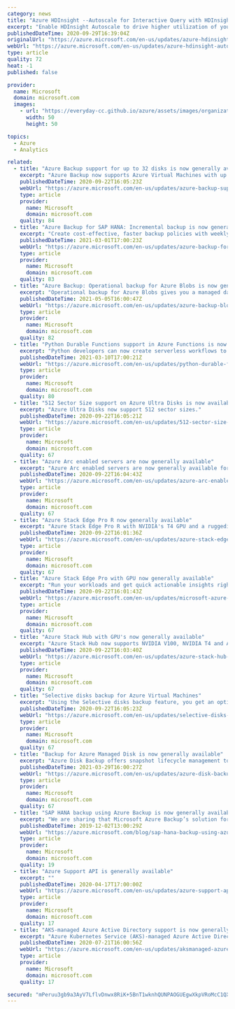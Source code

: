 ```yaml
---
category: news
title: "Azure HDInsight --Autoscale for Interactive Query with HDInsight 4.0 is now generally available"
excerpt: "Enable HDInsight Autoscale to drive higher utilization of your clusters. "
publishedDateTime: 2020-09-29T16:39:04Z
originalUrl: "https://azure.microsoft.com/en-us/updates/azure-hdinsight-autoscale-for-interactive-query-with-hdinsight-40-is-now-generally-available/"
webUrl: "https://azure.microsoft.com/en-us/updates/azure-hdinsight-autoscale-for-interactive-query-with-hdinsight-40-is-now-generally-available/"
type: article
quality: 72
heat: -1
published: false

provider:
  name: Microsoft
  domain: microsoft.com
  images:
    - url: "https://everyday-cc.github.io/azure/assets/images/organizations/microsoft.com-50x50.jpg"
      width: 50
      height: 50

topics:
  - Azure
  - Analytics

related:
  - title: "Azure Backup support for up to 32 disks is now generally available"
    excerpt: "Azure Backup now supports Azure Virtual Machines with up to 32 attached managed disks. \n"
    publishedDateTime: 2020-09-22T16:05:23Z
    webUrl: "https://azure.microsoft.com/en-us/updates/azure-backup-support-for-up-to-32-disks-is-now-generally-available/"
    type: article
    provider:
      name: Microsoft
      domain: microsoft.com
    quality: 84
  - title: "Azure Backup for SAP HANA: Incremental backup is now generally available"
    excerpt: "Create cost-effective, faster backup policies with weekly full and daily HANA incremental and protect even large HANA databases."
    publishedDateTime: 2021-03-01T17:00:23Z
    webUrl: "https://azure.microsoft.com/en-us/updates/azure-backup-for-sap-hana-incremental-backup-is-now-generally-available/"
    type: article
    provider:
      name: Microsoft
      domain: microsoft.com
    quality: 83
  - title: "Azure Backup: Operational backup for Azure Blobs is now generally available"
    excerpt: "Operational backup for Azure Blobs gives you a managed data protection solution for block blobs in your storage accounts."
    publishedDateTime: 2021-05-05T16:00:47Z
    webUrl: "https://azure.microsoft.com/en-us/updates/azure-backup-blob-op-backup-ga/"
    type: article
    provider:
      name: Microsoft
      domain: microsoft.com
    quality: 82
  - title: "Python Durable Functions support in Azure Functions is now generally available "
    excerpt: "Python developers can now create serverless workflows to orchestrate complex data processing and data science workloads in Azure Functions. "
    publishedDateTime: 2021-03-10T17:00:21Z
    webUrl: "https://azure.microsoft.com/en-us/updates/python-durable-functions-support-in-azure-functions-is-now-generally-available-2/"
    type: article
    provider:
      name: Microsoft
      domain: microsoft.com
    quality: 80
  - title: "512 Sector Size support on Azure Ultra Disks is now available"
    excerpt: "Azure Ultra Disks now support 512 sector sizes."
    publishedDateTime: 2020-09-22T16:05:21Z
    webUrl: "https://azure.microsoft.com/en-us/updates/512-sector-size-support-on-azure-ultra-disks-is-now-available/"
    type: article
    provider:
      name: Microsoft
      domain: microsoft.com
    quality: 67
  - title: "Azure Arc enabled servers are now generally available"
    excerpt: "Azure Arc enabled servers are now generally available for Windows and Linux servers outside of Azure"
    publishedDateTime: 2020-09-22T16:04:43Z
    webUrl: "https://azure.microsoft.com/en-us/updates/azure-arc-enabled-servers-is-now-generally-available/"
    type: article
    provider:
      name: Microsoft
      domain: microsoft.com
    quality: 67
  - title: "Azure Stack Edge Pro R now generally available"
    excerpt: "Azure Stack Edge Pro R with NVIDIA's T4 GPU and a ruggedized case is designed to operate in remote areas and runs powerful analytics at the edge for quick results."
    publishedDateTime: 2020-09-22T16:01:36Z
    webUrl: "https://azure.microsoft.com/en-us/updates/azure-stack-edge-pro-r-now-generally-available/"
    type: article
    provider:
      name: Microsoft
      domain: microsoft.com
    quality: 67
  - title: "Azure Stack Edge Pro with GPU now generally available"
    excerpt: "Run your workloads and get quick actionable insights right at the edge where data is created with Azure Stack Edge Pro, now available with the NVIDIA T4 GPU."
    publishedDateTime: 2020-09-22T16:01:43Z
    webUrl: "https://azure.microsoft.com/en-us/updates/microsoft-azure-stack-edge-pro-with-gpu-now-generally-available/"
    type: article
    provider:
      name: Microsoft
      domain: microsoft.com
    quality: 67
  - title: "Azure Stack Hub with GPU's now generally available"
    excerpt: "Azure Stack Hub now supports NVIDIA V100, NVIDIA T4 and AMD Mi25 GPU enabling ML, VDI and Inferencing on the edge."
    publishedDateTime: 2020-09-22T16:03:40Z
    webUrl: "https://azure.microsoft.com/en-us/updates/azure-stack-hub-with-gpus-now-generally-available/"
    type: article
    provider:
      name: Microsoft
      domain: microsoft.com
    quality: 67
  - title: "Selective disks backup for Azure Virtual Machines"
    excerpt: "Using the Selective disks backup feature, you get an option to backup subset of the data disks in an Azure Virtual Machine.\n\n"
    publishedDateTime: 2020-09-22T16:05:23Z
    webUrl: "https://azure.microsoft.com/en-us/updates/selective-disks-backup-for-azure-virtual-machine/"
    type: article
    provider:
      name: Microsoft
      domain: microsoft.com
    quality: 67
  - title: "Backup for Azure Managed Disk is now generally available"
    excerpt: "Azure Disk Backup offers snapshot lifecycle management to Azure Managed Disk by automating periodic creation of snapshot and retain it for configured duration using Backup policy."
    publishedDateTime: 2021-03-29T16:00:27Z
    webUrl: "https://azure.microsoft.com/en-us/updates/azure-disk-backup-ga/"
    type: article
    provider:
      name: Microsoft
      domain: microsoft.com
    quality: 67
  - title: "SAP HANA backup using Azure Backup is now generally available"
    excerpt: "We are sharing that Microsoft Azure Backup’s solution for SAP HANA databases is generally available in all Azure Public and Gov Regions (with the exception of Germany Northeast and Germany central, France South & US Gov IOWA).\r\n\r\nAzure Backup is Azure's native backup solution, which is BackInt certified"
    publishedDateTime: 2019-12-02T13:00:29Z
    webUrl: "https://azure.microsoft.com/blog/sap-hana-backup-using-azure-is-now-generally-available/"
    type: article
    provider:
      name: Microsoft
      domain: microsoft.com
    quality: 19
  - title: "Azure Support API is generally available"
    excerpt: ""
    publishedDateTime: 2020-04-17T17:00:00Z
    webUrl: "https://azure.microsoft.com/en-us/updates/azure-support-api-is-generally-available/"
    type: article
    provider:
      name: Microsoft
      domain: microsoft.com
    quality: 17
  - title: "AKS-managed Azure Active Directory support is now generally available"
    excerpt: "Azure Kubernetes Service (AKS)-managed Azure Active Directory (Azure AD) support is now generally available. "
    publishedDateTime: 2020-07-21T16:00:56Z
    webUrl: "https://azure.microsoft.com/en-us/updates/aksmanaged-azure-active-directory-support-is-now-generally-available/"
    type: article
    provider:
      name: Microsoft
      domain: microsoft.com
    quality: 17

secured: "mPeruu3gb9a3AyV7LflvDnwx8RiK+5BnT1wknhQUNPAOGUEgwXkpVRoMcC1QX6lNOBD3j4R/gp9JvtPO51i2bSTer1bXOzOFv9HplWK0oRCjYWoSHaNUDH8A/Y7SdsztMbG+uibeFCTysy0bK9IYXcsxJSWU+QzX+sDpAY+Gxr8vEo3zPd9I4PZmnZTSAzpOR70LLUGu9HicTPEL1ldny2JcGlR2LUK72vNxzRUDIKZXMAK1w0ye6/zjz6LerOT9PrNYwk/xWeCTA5XWJ3w7jvKWN1Mw53Uc04UTNViqavApmCuPlY4OKb4iKCJq07cKfmh2T48Kovw5d6X5uI4W/qjm+TmQnFKSda+aZEQUGTI=;GmAxhcpgXI0SpNLPdsmeeg=="
---
```


